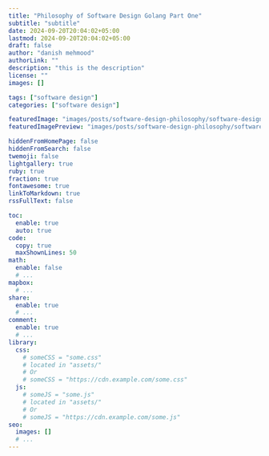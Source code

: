 ```yaml
---
title: "Philosophy of Software Design Golang Part One"
subtitle: "subtitle"
date: 2024-09-20T20:04:02+05:00
lastmod: 2024-09-20T20:04:02+05:00
draft: false
author: "danish mehmood"
authorLink: ""
description: "this is the description"
license: ""
images: []

tags: ["software design"]
categories: ["software design"]

featuredImage: "images/posts/software-design-philosophy/software-design.png"
featuredImagePreview: "images/posts/software-design-philosophy/software-design.png"

hiddenFromHomePage: false
hiddenFromSearch: false
twemoji: false
lightgallery: true
ruby: true
fraction: true
fontawesome: true
linkToMarkdown: true
rssFullText: false

toc:
  enable: true
  auto: true
code:
  copy: true
  maxShownLines: 50
math:
  enable: false
  # ...
mapbox:
  # ...
share:
  enable: true
  # ...
comment:
  enable: true
  # ...
library:
  css:
    # someCSS = "some.css"
    # located in "assets/"
    # Or
    # someCSS = "https://cdn.example.com/some.css"
  js:
    # someJS = "some.js"
    # located in "assets/"
    # Or
    # someJS = "https://cdn.example.com/some.js"
seo:
  images: []
  # ...
---
```


<!--more-->
